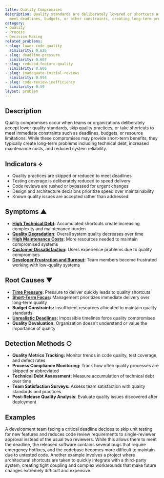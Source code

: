 ```yaml
---
title: Quality Compromises
description: Quality standards are deliberately lowered or shortcuts are taken to
  meet deadlines, budgets, or other constraints, creating long-term problems.
category:
- Quality
- Process
- Decision Making
related_problems:
- slug: lower-code-quality
  similarity: 0.626
- slug: deadline-pressure
  similarity: 0.607
- slug: reduced-feature-quality
  similarity: 0.606
- slug: inadequate-initial-reviews
  similarity: 0.594
- slug: code-review-inefficiency
  similarity: 0.59
layout: problem
---
```


## Description

Quality compromises occur when teams or organizations deliberately accept lower quality standards, skip quality practices, or take shortcuts to meet immediate constraints such as deadlines, budgets, or resource limitations. While these compromises may provide short-term benefits, they typically create long-term problems including technical debt, increased maintenance costs, and reduced system reliability.

## Indicators ⟡

- Quality practices are skipped or reduced to meet deadlines
- Testing coverage is deliberately reduced to speed delivery
- Code reviews are rushed or bypassed for urgent changes
- Design and architecture decisions prioritize speed over maintainability
- Known quality issues are accepted rather than addressed

## Symptoms ▲

- **[High Technical Debt](high-technical-debt.md):** Accumulated shortcuts create increasing complexity and maintenance burden
- **[Quality Degradation](quality-degradation.md):** Overall system quality decreases over time
- **[High Maintenance Costs](high-maintenance-costs.md):** More resources needed to maintain compromised systems
- **[Customer Dissatisfaction](customer-dissatisfaction.md):** Users experience problems due to quality compromises
- **[Developer Frustration and Burnout](developer-frustration-and-burnout.md):** Team members become frustrated working with low-quality systems

## Root Causes ▼

- **[Time Pressure](time-pressure.md):** Pressure to deliver quickly leads to quality shortcuts
- **[Short-Term Focus](short-term-focus.md):** Management prioritizes immediate delivery over long-term quality
- **Budget Constraints:** Insufficient resources allocated to maintain quality standards
- **[Unrealistic Deadlines](unrealistic-deadlines.md):** Impossible timelines force quality compromises
- **Quality Devaluation:** Organization doesn't understand or value the importance of quality

## Detection Methods ○

- **Quality Metrics Tracking:** Monitor trends in code quality, test coverage, and defect rates
- **Process Compliance Monitoring:** Track how often quality processes are skipped or abbreviated
- **Technical Debt Assessment:** Measure accumulation of technical debt over time
- **Team Satisfaction Surveys:** Assess team satisfaction with quality standards and practices
- **Post-Release Quality Analysis:** Evaluate quality issues discovered after deployment

## Examples

A development team facing a critical deadline decides to skip unit testing for new features and reduces code review requirements to single-reviewer approval instead of the usual two reviewers. While this allows them to meet the deadline, the released software contains several bugs that require emergency hotfixes, and the codebase becomes more difficult to maintain due to untested code. Another example involves a project where architectural shortcuts are taken to quickly integrate with a third-party system, creating tight coupling and complex workarounds that make future changes extremely difficult and expensive.